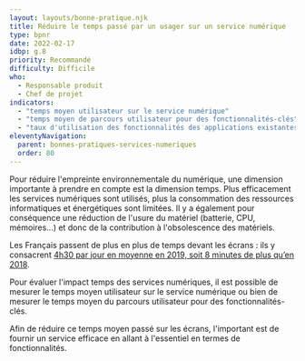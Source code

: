 ```yaml
---
layout: layouts/bonne-pratique.njk
title: Réduire le temps passé par un usager sur un service numérique
type: bpnr
date: 2022-02-17
idbp: g.8
priority: Recommandé
difficulty: Difficile
who:
  - Responsable produit
  - Chef de projet
indicators:
  - "temps moyen utilisateur sur le service numérique"
  - "temps moyen de parcours utilisateur pour des fonctionnalités-clés"
  - "taux d'utilisation des fonctionnalités des applications existantes"
eleventyNavigation:
  parent: bonnes-pratiques-services-numeriques
  order: 80
---
```


Pour réduire l'empreinte environnementale du numérique, une dimension importante à prendre en compte est la dimension temps. Plus efficacement les services numériques sont utilisés, plus la consommation des ressources informatiques et énergétiques sont limitées. Il y a également pour conséquence une réduction de l'usure du matériel (batterie, CPU, mémoires...) et donc de la contribution à l'obsolescence des matériels.

Les Français passent de plus en plus de temps devant les écrans : ils y consacrent [4h30 par jour en moyenne en 2019, soit 8 minutes de plus qu’en 2018](https://www.bva-group.com/sondages/hyperconnexion-ecrans-sondage-bva-fondation-april/).

Pour évaluer l'impact temps des services numériques, il est possible de mesurer le temps moyen utilisateur sur le service numérique ou bien de mesurer le temps moyen du parcours utilisateur pour des fonctionnalités-clés.

Afin de réduire ce temps moyen passé sur les écrans, l'important est de fournir un service efficace en allant à l'essentiel en termes de fonctionnalités.
